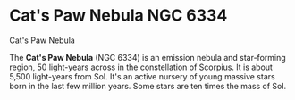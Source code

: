 # Cat's Paw Nebula NGC 6334
Cat's Paw Nebula
 		 	 

The **Cat's Paw Nebula**  (NGC 6334) is an emission nebula and star-forming region, 50 light-years across in the constellation of Scorpius. It is about 5,500 light-years from Sol. It's an active nursery of young massive stars born in the last few million years. Some stars are ten times the mass of Sol.